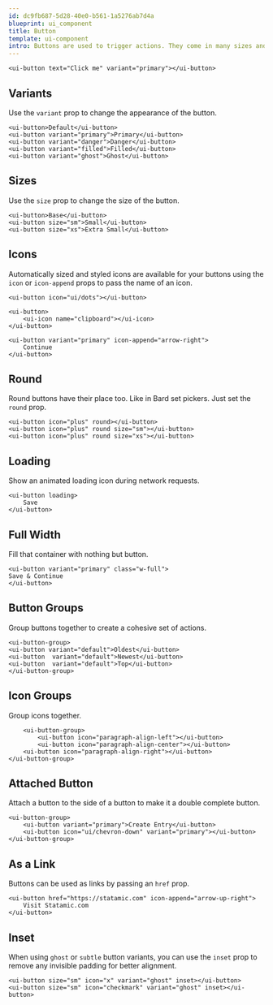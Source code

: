 ```yaml
---
id: dc9fb687-5d28-40e0-b561-1a5276ab7d4a
blueprint: ui_component
title: Button
template: ui-component
intro: Buttons are used to trigger actions. They come in many sizes and flavors.
---
```

```component
<ui-button text="Click me" variant="primary"></ui-button>
```

## Variants

Use the `variant` prop to change the appearance of the button.

```component
<ui-button>Default</ui-button>
<ui-button variant="primary">Primary</ui-button>
<ui-button variant="danger">Danger</ui-button>
<ui-button variant="filled">Filled</ui-button>
<ui-button variant="ghost">Ghost</ui-button>
```


## Sizes

<p>Use the <code>size</code> prop to change the size of the button.</p>

```component
<ui-button>Base</ui-button>
<ui-button size="sm">Small</ui-button>
<ui-button size="xs">Extra Small</ui-button>
```


## Icons

Automatically sized and styled icons are available for your buttons using the `icon` or `icon-append` props to pass the name of an icon.

```component
<ui-button icon="ui/dots"></ui-button>

<ui-button>
    <ui-icon name="clipboard"></ui-icon>
</ui-button>

<ui-button variant="primary" icon-append="arrow-right">
    Continue
</ui-button>
```


## Round

Round buttons have their place too. Like in Bard set pickers. Just set the `round` prop.

```component
<ui-button icon="plus" round></ui-button>
<ui-button icon="plus" round size="sm"></ui-button>
<ui-button icon="plus" round size="xs"></ui-button>
```


## Loading

Show an animated loading icon during network requests.

```component
<ui-button loading>
    Save
</ui-button>
```


## Full Width

Fill that container with nothing but button.

```component
<ui-button variant="primary" class="w-full">
Save & Continue
</ui-button>
```


## Button Groups

Group buttons together to create a cohesive set of actions.

```component
<ui-button-group>
<ui-button variant="default">Oldest</ui-button>
<ui-button  variant="default">Newest</ui-button>
<ui-button  variant="default">Top</ui-button>
</ui-button-group>
```


## Icon Groups

Group icons together.

```component
    <ui-button-group>
        <ui-button icon="paragraph-align-left"></ui-button>
        <ui-button icon="paragraph-align-center"></ui-button>
    <ui-button icon="paragraph-align-right"></ui-button>
</ui-button-group>
```


## Attached Button

Attach a button to the side of a button to make it a double complete button.

```component
<ui-button-group>
    <ui-button variant="primary">Create Entry</ui-button>
    <ui-button icon="ui/chevron-down" variant="primary"></ui-button>
</ui-button-group>
```


## As a Link

Buttons can be used as links by passing an <code>href</code> prop.

```component
<ui-button href="https://statamic.com" icon-append="arrow-up-right">
    Visit Statamic.com
</ui-button>
```


## Inset

When using `ghost` or `subtle` button variants, you can use the `inset` prop to remove any invisible padding for better alignment.

```component
<ui-button size="sm" icon="x" variant="ghost" inset></ui-button>
<ui-button size="sm" icon="checkmark" variant="ghost" inset></ui-button>
```
